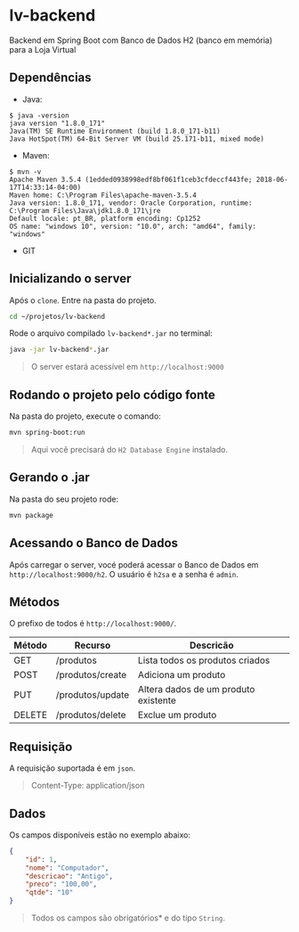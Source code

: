# lv-backend
Backend em Spring Boot com Banco de Dados H2 (banco em memória) para a Loja Virtual

## Dependências
* Java:
```
$ java -version
java version "1.8.0_171"
Java(TM) SE Runtime Environment (build 1.8.0_171-b11)
Java HotSpot(TM) 64-Bit Server VM (build 25.171-b11, mixed mode)
```
* Maven:
```
$ mvn -v
Apache Maven 3.5.4 (1edded0938998edf8bf061f1ceb3cfdeccf443fe; 2018-06-17T14:33:14-04:00)
Maven home: C:\Program Files\apache-maven-3.5.4
Java version: 1.8.0_171, vendor: Oracle Corporation, runtime: C:\Program Files\Java\jdk1.8.0_171\jre
Default locale: pt_BR, platform encoding: Cp1252
OS name: "windows 10", version: "10.0", arch: "amd64", family: "windows"
```
* GIT

## Inicializando o server
Após o `clone`. Entre na pasta do projeto.
```sh
cd ~/projetos/lv-backend
```
Rode o arquivo compilado `lv-backend*.jar` no terminal:
```sh
java -jar lv-backend*.jar
```
>O server estará acessível em `http://localhost:9000`
## Rodando o projeto pelo código fonte
Na pasta do projeto, execute o comando:
```sh
mvn spring-boot:run
```
>Aqui você precisará do `H2 Database Engine` instalado.
## Gerando o .jar
Na pasta do seu projeto rode:
```sh
mvn package
```
## Acessando o Banco de Dados
Após carregar o server, vocé poderá acessar o Banco de Dados em `http://localhost:9000/h2`.
O usuário é `h2sa` e a senha é `admin`.

## Métodos
O prefixo de todos é  `http://localhost:9000/`.

Método | Recurso | Descricão
-------|---------|----------
GET|/produtos| Lista todos os produtos criados
POST|/produtos/create|Adiciona um produto
PUT|/produtos/update|Altera dados de um produto existente
DELETE|/produtos/delete|Exclue um produto

## Requisição
A requisição suportada é em `json`.
>Content-Type: application/json

## Dados
Os campos disponíveis estão no exemplo abaixo:

```json
{
    "id": 1,
    "nome": "Computador",
    "descricao": "Antigo",
    "preco": "100,00",
    "qtde": "10"
}
```
>Todos os campos são obrigatórios* e do tipo `String`.
